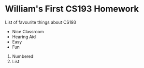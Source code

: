 # William's First CS193 Homework

List of favourite things about CS193
- Nice Classroom
- Hearing Aid
- Easy
- Fun

1. Numbered
2. List
